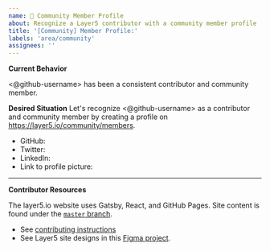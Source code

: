 ```yaml
---
name: 👤 Community Member Profile
about: Recognize a Layer5 contributor with a community member profile
title: '[Community] Member Profile:'
labels: 'area/community'
assignees: ''
---
```


**Current Behavior**

<@github-username> has been a consistent contributor and community member.

**Desired Situation**
Let's recognize <@github-username> as a contributor and community member by creating a profile on https://layer5.io/community/members.

- GitHub: <!-- username only -->
- Twitter: <!-- handle only -->
- LinkedIn: <!-- <profilename> only (https://www.linkedin.com/in/<profilename>)-->
- Link to profile picture:

---

**Contributor Resources**

The layer5.io website uses Gatsby, React, and GitHub Pages. Site content is found under the [`master` branch](https://github.com/layer5io/layer5/tree/master).
- See [contributing instructions](https://github.com/layer5io/layer5/blob/master/CONTRIBUTING.md)
- See Layer5 site designs in this [Figma project](https://www.figma.com/file/5ZwEkSJwUPitURD59YHMEN/Layer5-Designs).
